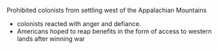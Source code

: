 
Prohibited colonists from settling west of the Appalachian Mountains
- colonists reacted with anger and defiance. 
- Americans hoped to reap benefits in the form of access to western lands after winning war


